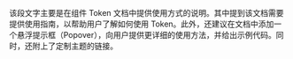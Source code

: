 该段文字主要是在组件 Token 文档中提供使用方式的说明。其中提到该文档需要提供使用指南，以帮助用户了解如何使用 Token。此外，还建议在文档中添加一个悬浮提示框（Popover），向用户提供更详细的使用方法，并给出示例代码。同时，还附上了定制主题的链接。
